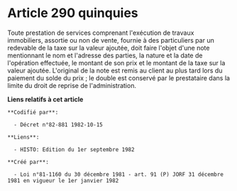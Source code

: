 # Article 290 quinquies

Toute prestation de services comprenant l'exécution de travaux immobiliers, assortie ou non de vente, fournie à des
particuliers par un redevable de la taxe sur la valeur ajoutée, doit faire l'objet d'une note mentionnant le nom et l'adresse
des parties, la nature et la date de l'opération effectuée, le montant de son prix et le montant de la taxe sur la valeur
ajoutée. L'original de la note est remis au client au plus tard lors du paiement du solde du prix ; le double est conservé
par le prestataire dans la limite du droit de reprise de l'administration.

**Liens relatifs à cet article**

	**Codifié par**:

	  - Décret n°82-881 1982-10-15

	**Liens**:

	  - HISTO: Edition du 1er septembre 1982

	**Créé par**:

	  - Loi n°81-1160 du 30 décembre 1981 - art. 91 (P) JORF 31 décembre 1981 en vigueur le 1er janvier 1982
